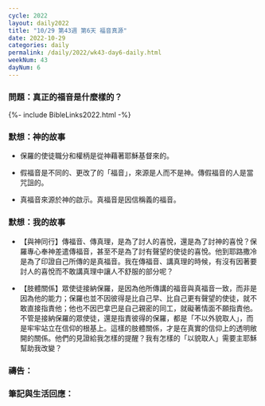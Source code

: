 ```yaml
---
cycle: 2022
layout: daily2022
title: "10/29 第43週 第6天 福音真源"
date: 2022-10-29
categories: daily
permalink: /daily/2022/wk43-day6-daily.html
weekNum: 43
dayNum: 6
---
```

### 問題：真正的福音是什麼樣的？

{%- include BibleLinks2022.html -%}

### 默想：神的故事 
+ 保羅的使徒職分和權柄是從神藉著耶穌基督來的。

+ 假福音是不同的、更改了的「福音」，來源是人而不是神。傳假福音的人是當咒詛的。

+ 真福音來源於神的啟示。真福音是因信稱義的福音。

### 默想：我的故事
+ 【與神同行】傳福音、傳真理，是為了討人的喜悅，還是為了討神的喜悅？保羅專心奉神差遣傳福音，甚至不是為了討有聲望的使徒的喜悅。他到耶路撒冷是為了印證自己所傳的是真福音。我在傳福音、講真理的時候，有沒有因著要討人的喜悅而不敢講真理中讓人不舒服的部分呢？

+ 【肢體關係】眾使徒接納保羅，是因為他所傳講的福音與真福音一致，而非是因為他的能力；保羅也並不因彼得是比自己早、比自己更有聲望的使徒，就不敢直接指責他；他也不因巴拿巴是自己親密的同工，就礙著情面不願指責他。不管是接納保羅的眾使徒，還是指責彼得的保羅，都是「不以外貌取人」，而是牢牢站立在信仰的根基上。這樣的肢體關係，才是在真實的信仰上的透明敞開的關係。他們的見證給我怎樣的提醒？我有怎樣的「以貌取人」需要主耶穌幫助我改變？

### 禱告：

### 筆記與生活回應：
